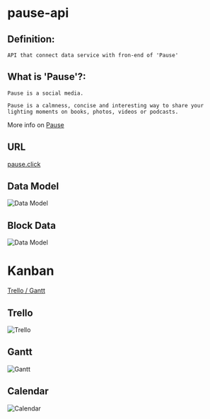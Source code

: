 # pause-api


## Definition:


    API that connect data service with fron-end of 'Pause' 


## What is 'Pause'?:

    Pause is a social media.

    Pause is a calmness, concise and interesting way to share your
    lighting moments on books, photos, videos or podcasts. 

More info on [Pause](https://github.com/mediacloner/pause)

## URL

[pause.click ](https://pause.click)



## Data Model


![Data Model](https://github.com/mediacloner/pause/blob/master/doc/pausev3.png)

## Block Data


![Data Model](https://github.com/mediacloner/pause/blob/master/doc/blockdata.png)

# Kanban

[Trello / Gantt ](https://trello.com/b/sQLDfwlX)


## Trello
![Trello](https://github.com/mediacloner/pause/blob/master/doc/trello.png)

## Gantt

![Gantt](https://github.com/mediacloner/pause/blob/master/doc/gantt.png)


## Calendar

![Calendar](https://github.com/mediacloner/pause/blob/master/doc/calendar.png)